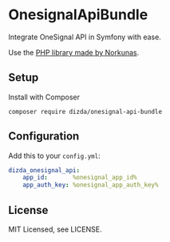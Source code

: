 OnesignalApiBundle
========================

Integrate OneSignal API in Symfony with ease.

Use the [PHP library made by Norkunas](https://github.com/norkunas/onesignal-php-api).

## Setup

Install with Composer

    composer require dizda/onesignal-api-bundle

## Configuration

Add this to your `config.yml`:

```yaml
dizda_onesignal_api:
    app_id:       %onesignal_app_id%
    app_auth_key: %onesignal_app_auth_key%
```

## License

MIT Licensed, see LICENSE.